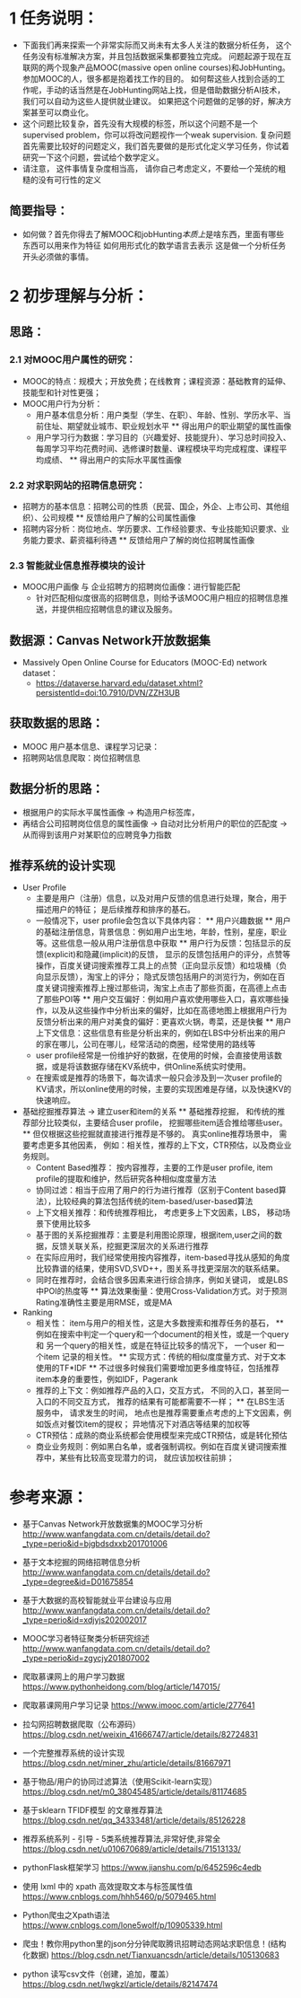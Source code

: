 # 1 任务说明：
- 下面我们再来探索一个非常实际而又尚未有太多人关注的数据分析任务， 这个任务没有标准解决方案，并且包括数据采集都要独立完成。
问题起源于现在互联网的两个现象产品MOOC(massive open online courses)和JobHunting。参加MOOC的人，很多都是抱着找工作的目的。
如何帮这些人找到合适的工作呢，手动的话当然是在JobHunting网站上找，但是借助数据分析AI技术，我们可以自动为这些人提供就业建议。
如果把这个问题做的足够的好，解决方案甚至可以商业化。
- 这个问题比较复杂，首先没有大规模的标签，所以这个问题不是一个supervised problem，你可以将改问题视作一个weak supervision. 
复杂问题首先需要比较好的问题定义，我们首先要做的是形式化定义学习任务，你试着研究一下这个问题，尝试给个数学定义。
- 请注意， 这件事情复杂度相当高， 请你自己考虑定义，不要给一个笼统的粗糙的没有可行性的定义
## 简要指导：
- 如何做？首先你得去了解MOOC和jobHunting*本质上*是啥东西，里面有哪些东西可以用来作为特征 如何用形式化的数学语言去表示 这是做一个分析任务开头必须做的事情。

# 2 初步理解与分析：
## 思路：
### 2.1 对MOOC用户属性的研究：
- MOOC的特点：规模大；开放免费；在线教育；课程资源：基础教育的延伸、技能型和针对性更强；
- MOOC用户行为分析：
    * 用户基本信息分析：用户类型（学生、在职）、年龄、性别、学历水平、当前住址、期望就业城市、职业规划水平
        ** 得出用户的职业期望的属性画像
    * 用户学习行为数据：学习目的（兴趣爱好、技能提升）、学习总时间投入、每周学习平均花费时间、选修课时数量、课程模块平均完成程度、课程平均成绩、
        ** 得出用户的实际水平属性画像 
### 2.2 对求职网站的招聘信息研究：
- 招聘方的基本信息：招聘公司的性质（民营、国企，外企、上市公司、其他组织）、公司规模
    ** 反馈给用户了解的公司属性画像
- 招聘内容分析：岗位地点、学历要求、工作经验要求、专业技能知识要求、业务能力要求、薪资福利待遇
    ** 反馈给用户了解的岗位招聘属性画像
### 2.3 智能就业信息推荐模块的设计
- MOOC用户画像 与 企业招聘方的招聘岗位画像：进行智能匹配
    * 针对匹配相似度很高的招聘信息，则给予该MOOC用户相应的招聘信息推送，并提供相应招聘信息的建议及服务。

## 数据源：Canvas Network开放数据集
- Massively Open Online Course for Educators (MOOC-Ed) network dataset：
    * https://dataverse.harvard.edu/dataset.xhtml?persistentId=doi:10.7910/DVN/ZZH3UB
## 获取数据的思路：
- MOOC 用户基本信息、课程学习记录：
- 招聘网站信息爬取：岗位招聘信息
## 数据分析的思路：
- 根据用户的实际水平属性画像  -> 构造用户标签库，
- 再结合公司招聘岗位信息的属性画像 -> 自动对比分析用户的职位的匹配度 -> 从而得到该用户对某职位的应聘竞争力指数

## 推荐系统的设计实现
- User Profile
    * 主要是用户（注册）信息，以及对用户反馈的信息进行处理，聚合，用于描述用户的特征； 是后续推荐和排序的基石。 
    * 一般情况下，user profile会包含以下具体内容：
        ** 用户兴趣数据
        ** 用户的基础注册信息，背景信息：例如用户出生地，年龄，性别，星座，职业等。这些信息一般从用户注册信息中获取
        ** 用户行为反馈：包括显示的反馈(explicit)和隐藏(implicit)的反馈，
                显示的反馈包括用户的评分，点赞等操作，百度关键词搜索推荐工具上的点赞（正向显示反馈）和垃圾桶（负向显示反馈），淘宝上的评分；
                隐式反馈包括用户的浏览行为，例如在百度关键词搜索推荐上搜过那些词，淘宝上点击了那些页面，在高德上点击了那些POI等
        ** 用户交互偏好：例如用户喜欢使用哪些入口，喜欢哪些操作，以及从这些操作中分析出来的偏好，比如在高德地图上根据用户行为反馈分析出来的用户对美食的偏好：更喜欢火锅，粤菜，还是快餐
        ** 用户上下文信息：这些信息有些是分析出来的，例如在LBS中分析出来的用户的家在哪儿，公司在哪儿，经常活动的商圈，经常使用的路线等
    * user profile经常是一份维护好的数据，在使用的时候，会直接使用该数据，或是将该数据存储在KV系统中，供Online系统实时使用。 
    * 在搜索或是推荐的场景下，每次请求一般只会涉及到一次user profile的KV请求，所以online使用的时候，主要的实现困难是存储，以及快速KV的快速响应。
- 基础挖掘推荐算法 -> 建立user和item的关系
    ** 基础推荐挖掘， 和传统的推荐部分比较类似，主要结合user profile， 挖掘哪些item适合推给哪些user。 
    ** 但仅根据这些挖掘就直接进行推荐是不够的。 真实online推荐场景中， 需要考虑更多其他因素， 例如：相关性，推荐的上下文，CTR预估，以及商业业务规则。
    * Content Based推荐： 按内容推荐，主要的工作是user profile, item profile的提取和维护，然后研究各种相似度度量方法
    * 协同过滤：相当于应用了用户的行为进行推荐（区别于Content based算法），比较经典的算法包括传统的item-based/user-based算法
    * 上下文相关推荐：和传统推荐相比， 考虑更多上下文因素，LBS， 移动场景下使用比较多
    * 基于图的关系挖掘推荐：主要是利用图论原理，根据item,user之间的数据，反馈关联关系，挖掘更深层次的关系进行推荐
    * 在实际应用时，我们经常使用按内容推荐，item-based寻找从感知的角度比较靠谱的结果，使用SVD,SVD++，图关系寻找更深层次的联系结果。
    * 同时在推荐时，会结合很多因素来进行综合排序，例如关键词， 或是LBS中POI的热度等
    ** 算法效果衡量：使用Cross-Validation方式。对于预测Rating准确性主要是用RMSE，或是MA
- Ranking
    * 相关性： item与用户的相关性，这是大多数搜索和推荐任务的基石，
        ** 例如在搜索中判定一个query和一个document的相关性，或是一个query 和 另一个query的相关性，或是在特征比较多的情况下， 一个user 和一个item 记录的相关性。
        ** 实现方式：传统的相似度度量方式、对于文本使用的TF*IDF
        ** 不过很多时候我们需要增加更多维度特征，包括推荐item本身的重要性，例如IDF，Pagerank
    * 推荐的上下文：例如推荐产品的入口，交互方式， 不同的入口，甚至同一入口的不同交互方式， 推荐的结果有可能都需要不一样； 
        ** 在LBS生活服务中， 请求发生的时间， 地点也是推荐需要重点考虑的上下文因素，例如饭点对餐饮item的提权； 异地情况下对酒店等结果的加权等
    * CTR预估：成熟的商业系统都会使用模型来完成CTR预估，或是转化预估
    * 商业业务规则：例如黑白名单，或者强制调权。例如在百度关键词搜索推荐中，某些有比较高变现潜力的词， 就应该加权往前排；



# 参考来源：
- 基于Canvas Network开放数据集的MOOC学习分析  http://www.wanfangdata.com.cn/details/detail.do?_type=perio&id=bjgbdsdxxb201701006
- 基于文本挖掘的网络招聘信息分析   http://www.wanfangdata.com.cn/details/detail.do?_type=degree&id=D01675854
- 基于大数据的高校智能就业平台建设与应用   http://www.wanfangdata.com.cn/details/detail.do?_type=perio&id=xdjyjs202002017
- MOOC学习者特征聚类分析研究综述 http://www.wanfangdata.com.cn/details/detail.do?_type=perio&id=zgycjy201807002

- 爬取慕课网上的用户学习数据 https://www.pythonheidong.com/blog/article/147015/
- 爬取慕课网用户学习记录   https://www.imooc.com/article/277641     
- 拉勾网招聘数据爬取（公布源码）https://blog.csdn.net/weixin_41666747/article/details/82724831

- 一个完整推荐系统的设计实现 https://blog.csdn.net/miner_zhu/article/details/81667971
- 基于物品/用户的协同过滤算法（使用Scikit-learn实现）  https://blog.csdn.net/m0_38045485/article/details/81174685
- 基于sklearn TFIDF模型 的文章推荐算法 https://blog.csdn.net/qq_34333481/article/details/85126228
- 推荐系统系列 - 引导 - 5类系统推荐算法,非常好使,非常全   https://blog.csdn.net/u010670689/article/details/71513133/

- pythonFlask框架学习   https://www.jianshu.com/p/6452596c4edb
- 使用 lxml 中的 xpath 高效提取文本与标签属性值 https://www.cnblogs.com/hhh5460/p/5079465.html
- Python爬虫之Xpath语法  https://www.cnblogs.com/lone5wolf/p/10905339.html
- 爬虫！教你用python里的json分分钟爬取腾讯招聘动态网站求职信息！(结构化数据) https://blog.csdn.net/Tianxuancsdn/article/details/105130683
- python 读写csv文件（创建，追加，覆盖）  https://blog.csdn.net/lwgkzl/article/details/82147474